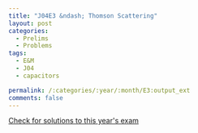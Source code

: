 ```yaml
---
title: "J04E3 &ndash; Thomson Scattering"
layout: post
categories:
  - Prelims
  - Problems
tags:
  - E&M
  - J04
  - capacitors

permalink: /:categories/:year/:month/E3:output_ext
comments: false
---
```

<object data="2004J3E.pdf" type="application/pdf" width="100%" height="500"></object>
<div class="message"><a href='https://princetonprelim.com/prelim/12/'>Check for solutions to this year's exam</a></div>